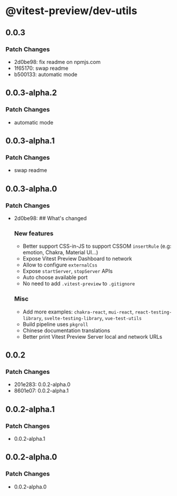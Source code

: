 # @vitest-preview/dev-utils

## 0.0.3

### Patch Changes

- 2d0be98: fix readme on npmjs.com
- 1f65170: swap readme
- b500133: automatic mode

## 0.0.3-alpha.2

### Patch Changes

- automatic mode

## 0.0.3-alpha.1

### Patch Changes

- swap readme

## 0.0.3-alpha.0

### Patch Changes

- 2d0be98: ## What's changed
  ### New features
  - Better support CSS-in-JS to support CSSOM `insertRule` (e.g: emotion, Chakra, Material UI...)
  - Expose Vitest Preview Dashboard to network
  - Allow to configure `externalCss`
  - Expose `startServer`, `stopServer` APIs
  - Auto choose available port
  - No need to add `.vitest-preview` to `.gitignore`
  ### Misc
  - Add more examples: `chakra-react`, `mui-react`, `react-testing-library`, `svelte-testing-library`, `vue-test-utils`
  - Build pipeline uses `pkgroll`
  - Chinese documentation translations
  - Better print Vitest Preview Server local and network URLs

## 0.0.2

### Patch Changes

- 201e283: 0.0.2-alpha.0
- 8601e07: 0.0.2-alpha.1

## 0.0.2-alpha.1

### Patch Changes

- 0.0.2-alpha.1

## 0.0.2-alpha.0

### Patch Changes

- 0.0.2-alpha.0
